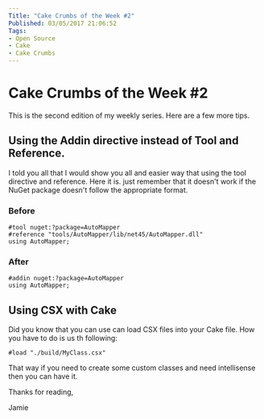 ```yaml
---
Title: "Cake Crumbs of the Week #2"
Published: 03/05/2017 21:06:52
Tags: 
- Open Source
- Cake
- Cake Crumbs
---
```

# Cake Crumbs of the Week #2

This is the second edition of my weekly series.  Here are a few more tips.

## Using the Addin directive instead of Tool and Reference.

I told you all that I would show you all and easier way that using the tool directive and reference.  Here it is. just remember that it doesn't work if the NuGet package doesn't follow the appropriate format.

### Before 

```
#tool nuget:?package=AutoMapper
#reference "tools/AutoMapper/lib/net45/AutoMapper.dll"
using AutoMapper;
```

### After

```
#addin nuget:?package=AutoMapper
using AutoMapper;
```

## Using CSX with Cake

Did you know that you can use can load CSX files into your Cake file.  How you have to do is us th following:

```
#load "./build/MyClass.csx"
```

That way if you need to create some custom classes and need intellisense then you can have it.

Thanks for reading,

Jamie